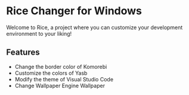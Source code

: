 # Rice Changer for Windows

Welcome to Rice, a project where you can customize your development environment to your liking!

## Features

- Change the border color of Komorebi
- Customize the colors of Yasb
- Modify the theme of Visual Studio Code
- Change Wallpaper Engine Wallpaper
